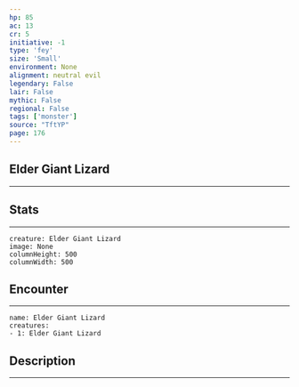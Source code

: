 ```yaml
---
hp: 85
ac: 13
cr: 5
initiative: -1
type: 'fey'    
size: 'Small'
environment: None
alignment: neutral evil
legendary: False
lair: False
mythic: False
regional: False
tags: ['monster']
source: "TftYP"
page: 176
---
```


## Elder Giant Lizard
---



## Stats
---

```statblock
creature: Elder Giant Lizard
image: None
columnHeight: 500
columnWidth: 500
```

## Encounter
---

```encounter-table
name: Elder Giant Lizard
creatures:
- 1: Elder Giant Lizard
```

## Description
---




